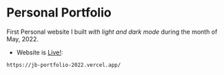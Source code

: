 # Personal Portfolio

First Personal website I built _with light and dark mode_ during the month of May, 2022.

- Website is [Live!](https://jb-portfolio-2022.vercel.app/):

```bash
https://jb-portfolio-2022.vercel.app/
```
